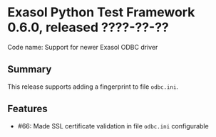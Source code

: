 # Exasol Python Test Framework 0.6.0, released ????-??-??

Code name: Support for newer Exasol ODBC driver

## Summary

This release supports adding a fingerprint to file `odbc.ini`.

## Features

* #66: Made SSL certificate validation in file `odbc.ini` configurable

